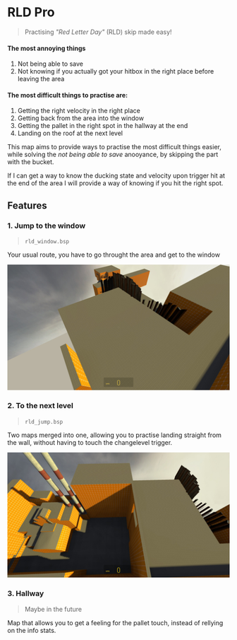 # RLD Pro

> Practising _"Red Letter Day"_ (RLD) skip made easy!


#### The most annoying things

1. Not being able to save
2. Not knowing if you actually got your hitbox in the 
    right place before leaving the area

#### The most difficult things to practise are:

1. Getting the right velocity in the right place
2. Getting back from the area into the window
3. Getting the pallet in the right spot in the hallway at the end
4. Landing on the roof at the next level


This map aims to provide ways to practise the most difficult things
easier, while solving the _not being able to save_ anooyance, by skipping the
part with the bucket.

If I can get a way to know the ducking state and velocity upon trigger hit 
at the end of the area I will provide a way of knowing if you hit the right spot.


## Features

### 1. Jump to the window

> `rld_window.bsp`

Your usual route, you have to go throught the area and get to the window

![RLD Window Jump](/images/rld_window.jpg)

### 2. To the next level

> `rld_jump.bsp`

Two maps merged into one, allowing you to practise landing straight from the wall, 
without having to touch the changelevel trigger.

![RLD Jump to the next level](/images/rld_jump.jpg)

### 3. Hallway

> Maybe in the future

Map that allows you to get a feeling for the pallet touch, instead of rellying on the
info stats.
